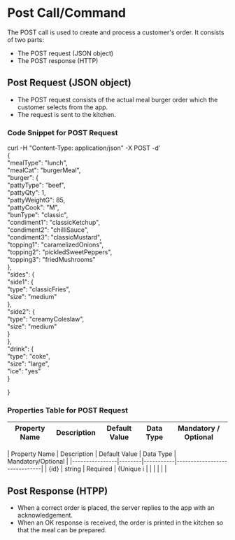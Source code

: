 # Post Call/Command 
The POST call is used to create and process a customer's order. It consists of two parts:  
* The POST request (JSON object)
* The POST response (HTTP)
 
## Post Request (JSON object)  
* The POST request consists of the actual meal burger order which the customer selects from the app.
* The request is sent to the kitchen.

### Code Snippet for POST Request  

  
curl -H "Content-Type: application/json" -X POST -d'  
{  
	"mealType": "lunch",  
	"mealCat": "burgerMeal",  
	  "burger": {  
		"pattyType": "beef",  
		"pattyQty": 1,  
		"pattyWeightG": 85,  
		"pattyCook": "M",  
		"bunType": "classic",  
		"condiment1": "classicKetchup",  
		"condiment2": "chilliSauce",  
                "condiment3": "classicMustard",  
		"topping1": "caramelizedOnions",  
		"topping2": "pickledSweetPeppers",  
		"topping3": "friedMushrooms"  
	},  
	"sides": {  
		"side1": {  
			"type": "classicFries",  
			"size": "medium"  
		},  
		"side2": {  
			"type": "creamyColeslaw",  
			"size": "medium"  
		}  
	},  
	"drink": {  
		"type": "coke",  
		"size": "large",  
		"ice": "yes"   
	}

}

### Properties Table for POST Request  


| Property Name | Description | Default Value | Data Type | Mandatory / Optional |  
|---------------|-------------|---------------|-----------|----------------------|  


| Property Name | Description   | Default Value | Data Type | Mandatory/Optional |
|----------------|--------|-----------|------------------------------|
| {id}           | string | Required  | {Unique i            |
|                |        |           |                              |

## Post Response (HTPP)  
* When a correct order is placed, the server replies to the app with an acknowledgement.
* When an OK response is received, the order is printed in the kitchen so that the meal can be prepared.




